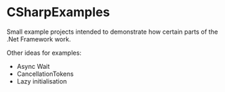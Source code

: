 CSharpExamples
==============

Small example projects intended to demonstrate how certain parts of the .Net Framework work.

Other ideas for examples:

- Async Wait
- CancellationTokens
- Lazy initialisation
